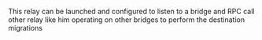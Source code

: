 This relay can be launched and configured to listen to a bridge and RPC call other relay like him operating on other bridges to perform the destination migrations